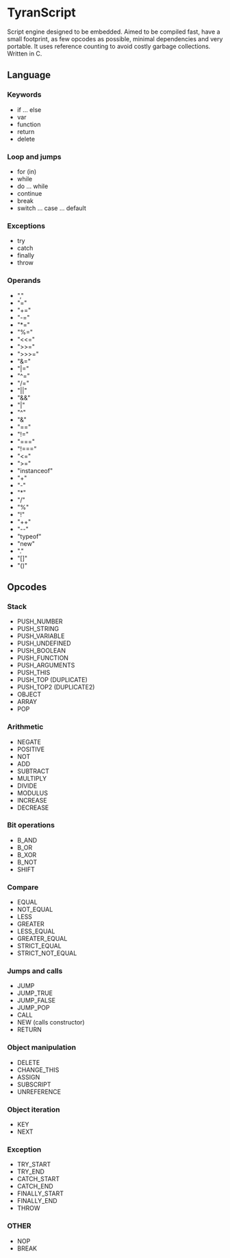 # TyranScript
Script engine designed to be embedded. Aimed to be compiled fast, have a small footprint, as few opcodes as possible, minimal dependencies and very portable. It uses reference counting to avoid costly garbage collections. Written in C.

## Language

### Keywords
* if ... else
* var
* function
* return
* delete

### Loop and jumps
* for (in)
* while
* do ... while
* continue
* break
* switch ... case ... default

### Exceptions
* try
* catch
* finally
* throw

### Operands
* ","
* "="
* "+="
* "-="
* "*="
* "%="
* "<<="
* ">>="
* ">>>="
* "&="
* "|="
* "^="
* "/="
* "||"
* "&&"
* "|"
* "^"
* "&"
* "=="
* "!="
* "==="
* "!==="
* "<="
* ">="
* "instanceof"
* "+"
* "-"
* "*"
* "/"
* "%"
* "!"
* "++"
* "--"
* "typeof"
* "new"
* "."
* "[]"
* "()"

## Opcodes

### Stack
* PUSH_NUMBER
* PUSH_STRING
* PUSH_VARIABLE
* PUSH_UNDEFINED
* PUSH_BOOLEAN
* PUSH_FUNCTION
* PUSH_ARGUMENTS
* PUSH_THIS
* PUSH_TOP (DUPLICATE)
* PUSH_TOP2 (DUPLICATE2)
* OBJECT
* ARRAY
* POP

### Arithmetic
* NEGATE
* POSITIVE
* NOT
* ADD
* SUBTRACT
* MULTIPLY
* DIVIDE
* MODULUS
* INCREASE
* DECREASE

### Bit operations
* B_AND
* B_OR
* B_XOR
* B_NOT
* SHIFT

### Compare
* EQUAL
* NOT_EQUAL
* LESS
* GREATER
* LESS_EQUAL
* GREATER_EQUAL
* STRICT_EQUAL
* STRICT_NOT_EQUAL

### Jumps and calls
* JUMP
* JUMP_TRUE
* JUMP_FALSE
* JUMP_POP
* CALL
* NEW (calls constructor)
* RETURN

### Object manipulation
* DELETE
* CHANGE_THIS
* ASSIGN
* SUBSCRIPT
* UNREFERENCE

### Object iteration
* KEY
* NEXT

### Exception
* TRY_START
* TRY_END
* CATCH_START
* CATCH_END
* FINALLY_START
* FINALLY_END
* THROW

### OTHER
* NOP
* BREAK